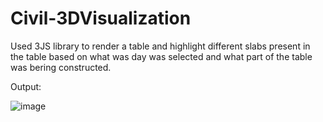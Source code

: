 # Civil-3DVisualization

Used 3JS library to render a table and highlight different slabs present in the table
based on what was day was selected and what part of the table was bering constructed. 

Output: 

![image](https://user-images.githubusercontent.com/24750759/129777958-d6b3e141-af7a-48c1-a782-366500554818.png)

